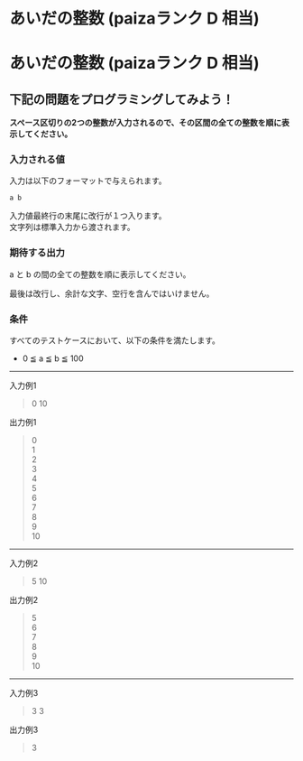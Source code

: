 # あいだの整数 (paizaランク D 相当)
# あいだの整数 (paizaランク D 相当)
## 下記の問題をプログラミングしてみよう！
**スペース区切りの2つの整数が入力されるので、その区間の全ての整数を順に表示してください。**

### 入力される値
入力は以下のフォーマットで与えられます。
```
a b
```

入力値最終行の末尾に改行が１つ入ります。  
文字列は標準入力から渡されます。 

### 期待する出力
a と b の間の全ての整数を順に表示してください。

最後は改行し、余計な文字、空行を含んではいけません。

### 条件
すべてのテストケースにおいて、以下の条件を満たします。

- 0 ≦ a ≦ b ≦ 100

---
入力例1
> 0 10

出力例1
> 0  
> 1  
> 2  
> 3  
> 4  
> 5  
> 6  
> 7  
> 8  
> 9  
> 10

---
入力例2
> 5 10

出力例2
> 5  
> 6  
> 7  
> 8  
> 9  
> 10

---
入力例3
> 3 3

出力例3
> 3